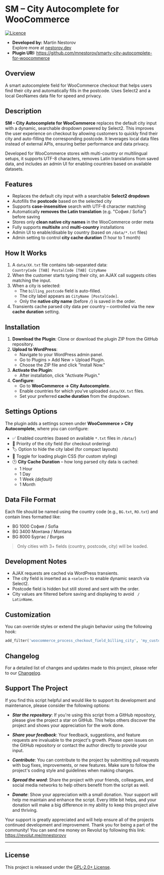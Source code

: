 # SM – City Autocomplete for WooCommerce

[![Licence](https://img.shields.io/badge/LICENSE-GPL2.0+-blue)](./LICENSE)

- **Developed by:** Martin Nestorov  
  Explore more at [nestorov.dev](https://github.com/mnestorov)
- **Plugin URI:** https://github.com/mnestorov/smarty-city-autocomplete-for-woocommerce

## Overview

A smart autocomplete field for WooCommerce checkout that helps users find their city and automatically fills in the postcode. Uses Select2 and a local GeoNames data file for speed and privacy.

## Description

**SM – City Autocomplete for WooCommerce** replaces the default city input with a dynamic, searchable dropdown powered by Select2. This improves the user experience on checkout by allowing customers to quickly find their city and auto-filling the corresponding postcode. It leverages local data files instead of external APIs, ensuring better performance and data privacy. 

Developed for WooCommerce stores with multi-country or multilingual setups, it supports UTF-8 characters, removes Latin translations from saved data, and includes an admin UI for enabling countries based on available datasets.

## Features

- Replaces the default city input with a searchable **Select2 dropdown**
- Autofills the **postcode** based on the selected city
- Supports **case-insensitive** search with UTF-8 character matching
- Automatically **removes the Latin translation** (e.g. "София / Sofia") before saving
- Stores only **clean native city names** in the WooCommerce order meta
- Fully supports **multisite** and **multi-country** installations
- Admin UI to enable/disable by country (based on `/data/*.txt` files)
- Admin setting to control **city cache duration** (1 hour to 1 month)

## How It Works

1. A `data/XX.txt` file contains tab-separated data:  
   `CountryCode [TAB] PostalCode [TAB] CityName`
2. When the customer starts typing their city, an AJAX call suggests cities matching the input.
3. When a city is selected:
   - The `billing_postcode` field is auto-filled.
   - The city label appears as `CityName [PostalCode]`.
   - Only the **native city name** (before ` / `) is saved in the order.
4. Transients cache parsed city data per country – controlled via the new **cache duration** setting.   

## Installation

1. **Download the Plugin**: Clone or download the plugin ZIP from the GitHub repository.
2. **Upload to WordPress**:
   - Navigate to your WordPress admin panel.
   - Go to Plugins > Add New > Upload Plugin.
   - Choose the ZIP file and click "Install Now."
3. **Activate the Plugin**:
   - After installation, click "Activate Plugin."
4. **Configure**:
   - Go to **WooCommerce → City Autocomplete**.
   - Enable countries for which you’ve uploaded `data/XX.txt` files.
   - Set your preferred **cache duration** from the dropdown.

## Settings Options

The plugin adds a settings screen under **WooCommerce > City Autocomplete**, where you can configure:

- ✅ Enabled countries (based on available `*.txt` files in `/data/`)
- 🎯 Priority of the city field (for checkout ordering)
- 🏷️ Option to hide the city label (for compact layouts)
- 🎨 Toggle for loading plugin CSS (for custom styling)
- 🕒 **City Cache Duration** – how long parsed city data is cached:
  - 1 Hour
  - 1 Day
  - 1 Week _(default)_
  - 1 Month   

## Data File Format

Each file should be named using the country code (e.g., `BG.txt`, `RO.txt`) and contain lines formatted like:

- BG 1000 София / Sofia
- BG 3400 Монтана / Montana
- BG 8000 Бургас / Burgas

> Only cities with 3+ fields (country, postcode, city) will be loaded.

## Development Notes

- AJAX requests are cached via WordPress transients.
- The city field is inserted as a `<select>` to enable dynamic search via Select2.
- Postcode field is hidden but still stored and sent with the order.
- City values are filtered before saving and displaying to avoid ` / LatinName`.

## Customization

You can override styles or extend the plugin behavior using the following hook:

```php
add_filter('woocommerce_process_checkout_field_billing_city', 'my_custom_city_cleaner');
```

## Changelog

For a detailed list of changes and updates made to this project, please refer to our [Changelog](./CHANGELOG.md).

## Support The Project

If you find this script helpful and would like to support its development and maintenance, please consider the following options:

- **_Star the repository_**: If you're using this script from a GitHub repository, please give the project a star on GitHub. This helps others discover the project and shows your appreciation for the work done.

- **_Share your feedback_**: Your feedback, suggestions, and feature requests are invaluable to the project's growth. Please open issues on the GitHub repository or contact the author directly to provide your input.

- **_Contribute_**: You can contribute to the project by submitting pull requests with bug fixes, improvements, or new features. Make sure to follow the project's coding style and guidelines when making changes.

- **_Spread the word_**: Share the project with your friends, colleagues, and social media networks to help others benefit from the script as well.

- **_Donate_**: Show your appreciation with a small donation. Your support will help me maintain and enhance the script. Every little bit helps, and your donation will make a big difference in my ability to keep this project alive and thriving.

Your support is greatly appreciated and will help ensure all of the projects continued development and improvement. Thank you for being a part of the community!
You can send me money on Revolut by following this link: https://revolut.me/mnestorovv

---

## License

This project is released under the [GPL-2.0+ License](http://www.gnu.org/licenses/gpl-2.0.txt).
